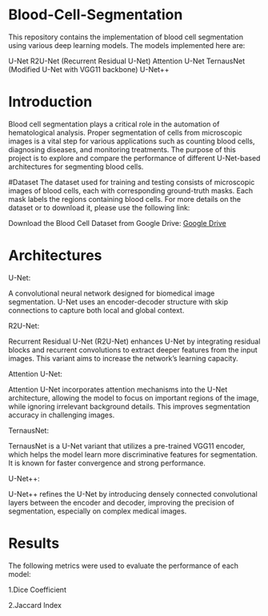 # Blood-Cell-Segmentation

This repository contains the implementation of blood cell segmentation using various deep learning models. The models implemented here are:

U-Net
R2U-Net (Recurrent Residual U-Net)
Attention U-Net
TernausNet (Modified U-Net with VGG11 backbone)
U-Net++


# Introduction
Blood cell segmentation plays a critical role in the automation of hematological analysis. Proper segmentation of cells from microscopic images is a vital step for various applications such as counting blood cells, diagnosing diseases, and monitoring treatments. The purpose of this project is to explore and compare the performance of different U-Net-based architectures for segmenting blood cells.

#Dataset
The dataset used for training and testing consists of microscopic images of blood cells, each with corresponding ground-truth masks. Each mask labels the regions containing blood cells. For more details on the dataset or to download it, please use the following link:

Download the Blood Cell Dataset from Google Drive:
[Google Drive](https://drive.google.com/file/d/1EYWsgKY8JeZqoGPdjkGpNUIpZnGjakCJ/view?usp=drive_link)

# Architectures

U-Net:

A convolutional neural network designed for biomedical image segmentation. U-Net uses an encoder-decoder structure with skip connections to capture both local and global context.


R2U-Net:

Recurrent Residual U-Net (R2U-Net) enhances U-Net by integrating residual blocks and recurrent convolutions to extract deeper features from the input images. This variant aims to increase the network’s learning capacity.


Attention U-Net:

Attention U-Net incorporates attention mechanisms into the U-Net architecture, allowing the model to focus on important regions of the image, while ignoring irrelevant background details. This improves segmentation accuracy in challenging images.


TernausNet:

TernausNet is a U-Net variant that utilizes a pre-trained VGG11 encoder, which helps the model learn more discriminative features for segmentation. It is known for faster convergence and strong performance.


U-Net++:

U-Net++ refines the U-Net by introducing densely connected convolutional layers between the encoder and decoder, improving the precision of segmentation, especially on complex medical images.


# Results

The following metrics were used to evaluate the performance of each model:

1.Dice Coefficient

2.Jaccard Index

